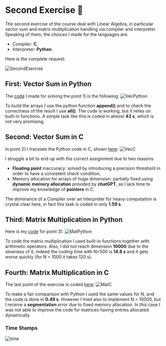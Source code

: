 # Second Exercise :pencil:
The second exercise of the course deal with Linear Algebra, in particular vector sum and matrix multiplication handling via compiler and interpreter. Speaking of them, the choices I made for the languages are:
- Compiler: **C**, 
- Interpreter: **Python**.

Here is the complete request:

![SecondExercise](https://raw.githubusercontent.com/EnricoSc1/SCPS/refs/heads/main/images/Task_2.png)
## First: Vector Sum in Python
The [code](https://github.com/EnricoSc1/SCPS/blob/main/code/sec_ex.py) I made for solving the point 1) is the following:
![VecPython](https://raw.githubusercontent.com/EnricoSc1/SCPS/refs/heads/main/images/second_exercise_pt1_python.png)

To build the arrays I use the python function **append()** and to check the correctness of the result I use **all()**. The code is working, but it relies on built-in functions. A simple task like this is coded in almost **43 s**, which is not very promising. 
## Second: Vector Sum in C
In point 2) I translate the Python code in C, shown [here](https://github.com/EnricoSc1/SCPS/blob/main/code/sec_ex.c):
![VecC](https://raw.githubusercontent.com/EnricoSc1/SCPS/refs/heads/main/images/second_exercise_pt1_C.png)

I struggle a bit to end up with the correct assignment due to two reasons:
- **Floating point** inaccuracy: solved by introducing a precision threshold in order to have a  consistent check condition, 
- Memory allocation for arrays of huge dimension: partially fixed using **dynamic memory allocation** provided by **chatGPT**, as I lack time to improve my knowledge of **pointers** in C.

The dominance of a Compiler over an Interpreter for heavy computation is crystal clear here, in fact this task is coded in only **1.59 s**.
## Third: Matrix Multiplication in Python
Here is my [code](https://github.com/EnricoSc1/SCPS/blob/main/code/sec_ex2.py) for point 3):
![MatPython](https://raw.githubusercontent.com/EnricoSc1/SCPS/refs/heads/main/images/second_exercise_pt2_python.png)

To code the matrix multiplication I used built-in functions together with arithmetic operators. Also, I did not reach dimension **10000** due to the slowness of it, indeed the coding time with N=500 is **14.8 s** and it gets worse quickly (for N = 1000 it takes 120 s). 
## Fourth: Matrix Multiplication in C
The last point of the exercise is coded [here](https://github.com/EnricoSc1/SCPS/blob/main/code/sec_ex2.c):
![MatC](https://raw.githubusercontent.com/EnricoSc1/SCPS/refs/heads/main/images/second_exercise_pt2_C.png)

To make a fair comparison with Python I used the same values for N, and the code is done in **0.49 s**. However I tried also to implement N = 10000, but I receive a **segmentation** error due to fixed memory allocation. In this case I was not able to improve the code for matrices having entries allocated dynamically.

### Time Stamps
![time](https://raw.githubusercontent.com/EnricoSc1/SCPS/refs/heads/main/images/TimeEx2.png)

